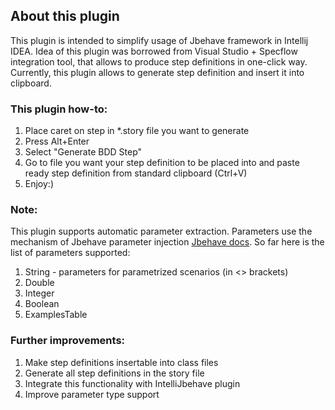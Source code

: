 ## About this plugin
This plugin is intended to simplify usage of Jbehave framework in Intellij IDEA.
Idea of this plugin was borrowed from Visual Studio + Specflow integration tool, that allows to produce step definitions in one-click way.
Currently, this plugin allows to generate step definition and insert it into clipboard.

### This plugin how-to:
1. Place caret on step in *.story file you want to generate
2. Press Alt+Enter
3. Select "Generate BDD Step"
4. Go to file you want your step definition to be placed into and paste ready step definition from standard clipboard (Ctrl+V)
5. Enjoy:)


### Note:
This plugin supports automatic parameter extraction. Parameters use the mechanism of Jbehave parameter injection [Jbehave docs](http://jbehave.org/reference/latest/parameter-injection.html).
So far here is the list of parameters supported:
1. String - parameters for parametrized scenarios (in <> brackets)
2. Double
3. Integer
4. Boolean
5. ExamplesTable


### Further improvements:
1. Make step definitions insertable into class files
2. Generate all step definitions in the story file
3. Integrate this functionality with IntelliJbehave plugin
4. Improve parameter type support